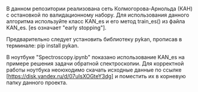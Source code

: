В данном репозитории реализована сеть Колмогорова-Арнольда (КАН) с остановкой по валидационному набору.
Для использования данного алгоритма используйте класс KAN_es и его метод train_es() из файла KAN_es. [es означает "early stopping"].

Предварительно следует установить библиотеку pykan, прописав в терминале: pip install pykan.

В ноутбуке "Spectroscopy.ipynb" показано использование KAN_es на примере решения задачи обратной спектроскопии. Для корректной работы ноутбука неоюходимо скачать исходные данные по ссылке [https://disk.yandex.ru/d/07uIsXOGteY3dg] и поместить их в корневую папку данного проекта.